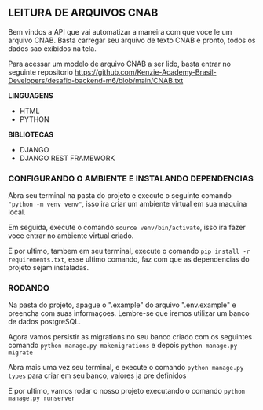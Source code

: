## LEITURA DE ARQUIVOS CNAB

Bem vindos a API que vai automatizar a maneira com que voce le um arquivo CNAB. Basta carregar seu arquivo de texto CNAB e pronto, todos os dados sao exibidos na tela.

Para acessar um modelo de arquivo CNAB a ser lido, basta entrar no seguinte repositorio https://github.com/Kenzie-Academy-Brasil-Developers/desafio-backend-m6/blob/main/CNAB.txt

**LINGUAGENS**

- HTML
- PYTHON

**BIBLIOTECAS**

- DJANGO
- DJANGO REST FRAMEWORK

### CONFIGURANDO O AMBIENTE E INSTALANDO DEPENDENCIAS

Abra seu terminal na pasta do projeto e execute o seguinte comando `"python -m venv venv"`, isso ira criar um ambiente virtual em sua maquina local.

Em seguida, execute o comando `source venv/bin/activate`, isso ira fazer voce entrar no ambiente virtual criado.

E por ultimo, tambem em seu terminal, execute o comando `pip install -r requirements.txt`, esse ultimo comando, faz com que as dependencias do projeto sejam instaladas.

### RODANDO

Na pasta do projeto, apague o ".example" do arquivo ".env.example" e preencha com suas informaçoes. Lembre-se que iremos utilizar um banco de dados postgreSQL.

Agora vamos persistir as migrations no seu banco criado com os seguintes comando `python manage.py makemigrations` e depois `python manage.py migrate`

Abra mais uma vez seu terminal, e execute o comando `python manage.py types` para criar em seu banco, valores ja pre definidos

E por ultimo, vamos rodar o nosso projeto executando o comando `python manage.py runserver`
